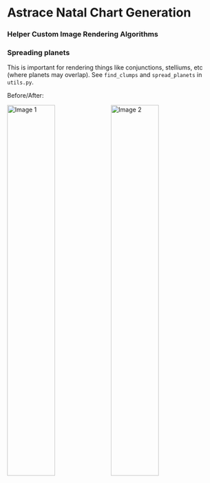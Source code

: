# Astrace Natal Chart Generation

### Helper Custom Image Rendering Algorithms

### Spreading planets
This is important for rendering things like conjunctions, stelliums, etc (where planets may overlap). See `find_clumps` and `spread_planets` in `utils.py`.

Before/After:
<div>
    <img src="tmpv1t_xxgo.PNG" alt="Image 1" style="width: 47%; display: inline-block;">
    <img src="tmpcq8ghpra.PNG" alt="Image 2" style="width: 47%; display: inline-block;">
</div>
